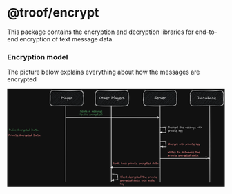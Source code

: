 # @troof/encrypt

This package contains the encryption and decryption libraries for end-to-end encryption of text message data.

### Encryption model

The picture below explains everything about how the messages are encrypted

![Encryption model](../../docs/encryption_model.png)
